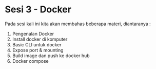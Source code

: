 # Sesi 3 - Docker

Pada sesi kali ini kita akan membahas beberapa materi, diantaranya :
1. Pengenalan Docker
2. Install docker di komputer
3. Basic CLI untuk docker
4. Expose port & mounting
5. Build image dan push ke docker hub
6. Docker compose
